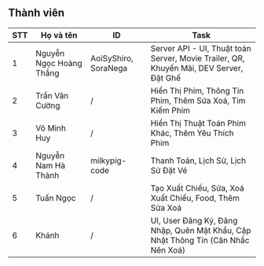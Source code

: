 ## Thành viên

| STT | Họ và tên | ID | Task|
|---|---|---| --- |
| 1 | Nguyễn Ngọc Hoàng Thắng | AoiSyShiro, SoraNega | Server API - UI, Thuật toán Server, Movie Trailer, QR, Khuyến Mãi, DEV Server, Đặt Ghế
| 2 | Trần Văn Cường | / | Hiển Thị Phim, Thông Tin Phim, Thêm Sửa Xoá, Tìm Kiếm Phim
| 3 | Võ Minh Huy | / | Hiển Thị Thuật Toán Phim Khác, Thêm Yêu Thích Phim
| 4 | Nguyễn Nam Hà Thành | milkypig-code |  Thanh Toán, Lịch Sử, Lịch Sử Đặt Vé
| 5 | Tuấn Ngọc | / | Tạo Xuất Chiếu, Sửa, Xoá Xuất Chiếu, Food, Thêm Sửa Xoá
| 6 | Khánh| /| UI, User Đăng Ký, Đăng Nhập, Quên Mật Khẩu, Cập Nhật Thông Tin (Cân Nhắc Nên Xoá)
